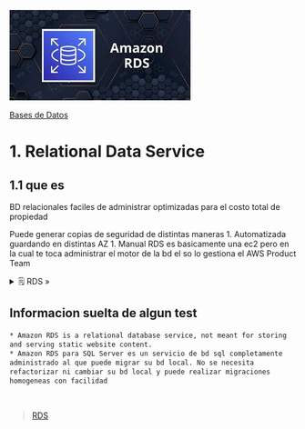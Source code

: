 ![Amazon Aurora](../../00_assets/Bases%20de%20Datos/rds-logo.jpeg)

[Bases de Datos](../../3-Bases_de_Datos/)

# 1. Relational Data Service

## 1.1 que es

BD relacionales faciles de administrar optimizadas para el costo total de propiedad 

Puede generar copias de seguridad de distintas maneras
    1. Automatizada guardando en distintas AZ
    1. Manual
RDS es basicamente una ec2 pero en la cual te toca administrar el motor de la bd el so lo gestiona el AWS Product Team


<details>
<summary>🗒 RDS »</summary>

| Tipo de servicio |
| ---- |
| SaaS |

</details>


## Informacion suelta de algun test

    * Amazon RDS is a relational database service, not meant for storing and serving static website content.
    * Amazon RDS para SQL Server es un servicio de bd sql completamente administrado al que puede migrar su bd local. No se necesita refactorizar ni cambiar su bd local y puede realizar migraciones homogeneas con facilidad


<br/>

> [RDS](../dms.md)

<br/>